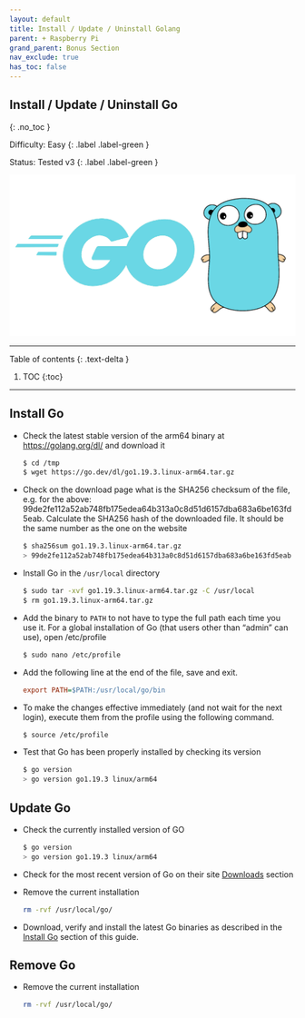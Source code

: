 ```yaml
---
layout: default
title: Install / Update / Uninstall Golang
parent: + Raspberry Pi
grand_parent: Bonus Section
nav_exclude: true
has_toc: false
---
```


## Install / Update / Uninstall Go
{: .no_toc }

Difficulty: Easy
{: .label .label-green }

Status: Tested v3
{: .label .label-green }

![golang](../../../images/golang.png)

---

Table of contents
{: .text-delta }

1. TOC
{:toc}

---

## Install Go

* Check the latest stable version of the arm64 binary at https://golang.org/dl/ and download it

  ```sh
  $ cd /tmp
  $ wget https://go.dev/dl/go1.19.3.linux-arm64.tar.gz
  ```

* Check on the download page what is the SHA256 checksum of the file, e.g. for the above:
99de2fe112a52ab748fb175edea64b313a0c8d51d6157dba683a6be163fd5eab. Calculate the SHA256 hash of the downloaded file. It should be the same number as the one on the website

  ```sh
  $ sha256sum go1.19.3.linux-arm64.tar.gz
  > 99de2fe112a52ab748fb175edea64b313a0c8d51d6157dba683a6be163fd5eab  go1.19.3.linux-arm64.tar.gz
  ```

* Install Go in the `/usr/local` directory

  ```sh
  $ sudo tar -xvf go1.19.3.linux-arm64.tar.gz -C /usr/local
  $ rm go1.19.3.linux-arm64.tar.gz
  ```

* Add the binary to `PATH` to not have to type the full path each time you use it. For a global installation of Go (that users other than “admin” can use), open /etc/profile

  ```sh
  $ sudo nano /etc/profile
  ```

* Add the following line at the end of the file, save and exit.

  ```ini
  export PATH=$PATH:/usr/local/go/bin
  ```

* To make the changes effective immediately (and not wait for the next login), execute them from the profile using the following command.

  ```sh
  $ source /etc/profile
  ```

* Test that Go has been properly installed by checking its version

  ```sh
  $ go version
  > go version go1.19.3 linux/arm64
  ```

## Update Go

* Check the currently installed version of GO

  ```sh
  $ go version
  > go version go1.19.3 linux/arm64
  ```

* Check for the most recent version of Go on their site [Downloads](https://go.dev/dl/) section

* Remove the current installation

  ```sh
  rm -rvf /usr/local/go/
  ```

* Download, verify and install the latest Go binaries as described in the [Install Go](golang.md#install-go) section of this guide.

## Remove Go

* Remove the current installation

  ```sh
  rm -rvf /usr/local/go/
  ```